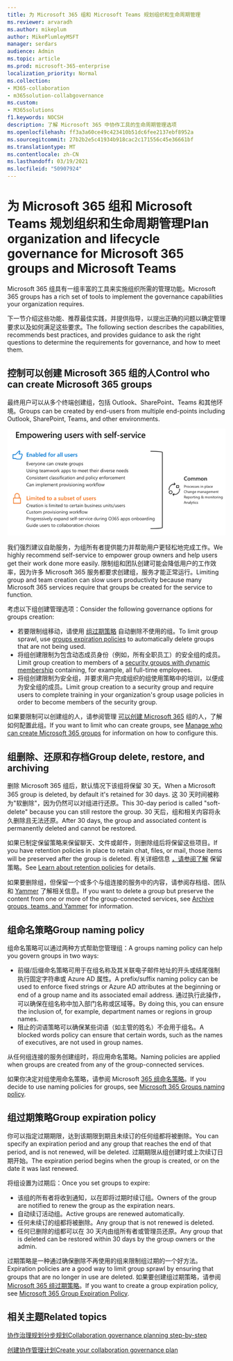 ```yaml
---
title: 为 Microsoft 365 组和 Microsoft Teams 规划组织和生命周期管理
ms.reviewer: arvaradh
ms.author: mikeplum
author: MikePlumleyMSFT
manager: serdars
audience: Admin
ms.topic: article
ms.prod: microsoft-365-enterprise
localization_priority: Normal
ms.collection:
- M365-collaboration
- m365solution-collabgovernance
ms.custom:
- M365solutions
f1.keywords: NOCSH
description: 了解 Microsoft 365 中协作工具的生命周期管理选项
ms.openlocfilehash: ff3a3a60ce49c423410b51dc6fee2137ebf8952a
ms.sourcegitcommit: 27b2b2e5c41934b918cac2c171556c45e36661bf
ms.translationtype: MT
ms.contentlocale: zh-CN
ms.lasthandoff: 03/19/2021
ms.locfileid: "50907924"
---
```

# <a name="plan-organization-and-lifecycle-governance-for-microsoft-365-groups-and-microsoft-teams"></a><span data-ttu-id="b92c1-103">为 Microsoft 365 组和 Microsoft Teams 规划组织和生命周期管理</span><span class="sxs-lookup"><span data-stu-id="b92c1-103">Plan organization and lifecycle governance for Microsoft 365 groups and Microsoft Teams</span></span>

<span data-ttu-id="b92c1-104">Microsoft 365 组具有一组丰富的工具来实施组织所需的管理功能。</span><span class="sxs-lookup"><span data-stu-id="b92c1-104">Microsoft 365 groups has a rich set of tools to implement the governance capabilities your organization requires.</span></span> 

<span data-ttu-id="b92c1-105">下一节介绍这些功能、推荐最佳实践，并提供指导，以提出正确的问题以确定管理要求以及如何满足这些要求。</span><span class="sxs-lookup"><span data-stu-id="b92c1-105">The following section describes the capabilities, recommends best practices, and provides guidance to ask the right questions to determine the requirements for governance, and how to meet them.</span></span>

## <a name="control-who-can-create-microsoft-365-groups"></a><span data-ttu-id="b92c1-106">控制可以创建 Microsoft 365 组的人</span><span class="sxs-lookup"><span data-stu-id="b92c1-106">Control who can create Microsoft 365 groups</span></span>

<span data-ttu-id="b92c1-107">最终用户可以从多个终端创建组，包括 Outlook、SharePoint、Teams 和其他环境。</span><span class="sxs-lookup"><span data-stu-id="b92c1-107">Groups can be created by end-users from multiple end-points including Outlook, SharePoint, Teams, and other environments.</span></span>

![图像 desc](../media/04.png)

<span data-ttu-id="b92c1-109">我们强烈建议自助服务，为组所有者提供能力并帮助用户更轻松地完成工作。</span><span class="sxs-lookup"><span data-stu-id="b92c1-109">We highly recommend self-service to empower group owners and help users get their work done more easily.</span></span> <span data-ttu-id="b92c1-110">限制组和团队创建可能会降低用户的工作效率，因为许多 Microsoft 365 服务都要求创建组，服务才能正常运行。</span><span class="sxs-lookup"><span data-stu-id="b92c1-110">Limiting group and team creation can slow users productivity because many Microsoft 365 services require that groups be created for the service to function.</span></span>

<span data-ttu-id="b92c1-111">考虑以下组创建管理选项：</span><span class="sxs-lookup"><span data-stu-id="b92c1-111">Consider the following governance options for groups creation:</span></span>

- <span data-ttu-id="b92c1-112">若要限制组移动，请使用 [组过期策略](microsoft-365-groups-expiration-policy.md) 自动删除不使用的组。</span><span class="sxs-lookup"><span data-stu-id="b92c1-112">To limit group sprawl, use [groups expiration policies](microsoft-365-groups-expiration-policy.md) to automatically delete groups that are not being used.</span></span>
- <span data-ttu-id="b92c1-113">将组创建限制为包含动态成员身份[](/azure/active-directory/users-groups-roles/groups-create-rule)（例如，所有全职员工）的安全组的成员。</span><span class="sxs-lookup"><span data-stu-id="b92c1-113">Limit group creation to members of a [security groups with dynamic membership](/azure/active-directory/users-groups-roles/groups-create-rule) containing, for example, all full-time employees.</span></span>
- <span data-ttu-id="b92c1-114">将组创建限制为安全组，并要求用户完成组织的组使用策略中的培训，以便成为安全组的成员。</span><span class="sxs-lookup"><span data-stu-id="b92c1-114">Limit group creation to a security group and require users to complete training in your organization's group usage policies in order to become members of the security group.</span></span>

<span data-ttu-id="b92c1-115">如果要限制可以创建组的人，请参阅管理 [可以创建 Microsoft 365](manage-creation-of-groups.md) 组的人，了解如何配置此组。</span><span class="sxs-lookup"><span data-stu-id="b92c1-115">If you want to limit who can create groups, see [Manage who can create Microsoft 365 groups](manage-creation-of-groups.md) for information on how to configure this.</span></span>

## <a name="group-delete-restore-and-archiving"></a><span data-ttu-id="b92c1-116">组删除、还原和存档</span><span class="sxs-lookup"><span data-stu-id="b92c1-116">Group delete, restore, and archiving</span></span>

<span data-ttu-id="b92c1-117">删除 Microsoft 365 组后，默认情况下该组将保留 30 天。</span><span class="sxs-lookup"><span data-stu-id="b92c1-117">When a Microsoft 365 group is deleted, by default it's retained for 30 days.</span></span> <span data-ttu-id="b92c1-118">这 30 天时间被称为"软删除"，因为仍然可以对组进行还原。</span><span class="sxs-lookup"><span data-stu-id="b92c1-118">This 30-day period is called "soft-delete" because you can still restore the group.</span></span> <span data-ttu-id="b92c1-119">30 天后，组和相关内容将永久删除且无法还原。</span><span class="sxs-lookup"><span data-stu-id="b92c1-119">After 30 days, the group and associated content is permanently deleted and cannot be restored.</span></span>

<span data-ttu-id="b92c1-120">如果已制定保留策略来保留聊天、文件或邮件，则删除组后将保留这些项目。</span><span class="sxs-lookup"><span data-stu-id="b92c1-120">If you have retention policies in place to retain chat, files, or mail, those items will be preserved after the group is deleted.</span></span> <span data-ttu-id="b92c1-121">有关详细信息 [，请参阅了解](../compliance/retention.md) 保留策略。</span><span class="sxs-lookup"><span data-stu-id="b92c1-121">See [Learn about retention policies](../compliance/retention.md) for details.</span></span>

<span data-ttu-id="b92c1-122">如果要删除组，但保留一个或多个与组连接的服务中的内容，请参阅存档组、团队和 [Yammer](end-life-cycle-groups-teams-sites-yammer.md) 了解相关信息。</span><span class="sxs-lookup"><span data-stu-id="b92c1-122">If you want to delete a group but preserve the content from one or more of the group-connected services, see [Archive groups, teams, and Yammer](end-life-cycle-groups-teams-sites-yammer.md) for information.</span></span>

## <a name="group-naming-policy"></a><span data-ttu-id="b92c1-123">组命名策略</span><span class="sxs-lookup"><span data-stu-id="b92c1-123">Group naming policy</span></span>

<span data-ttu-id="b92c1-124">组命名策略可以通过两种方式帮助您管理组：</span><span class="sxs-lookup"><span data-stu-id="b92c1-124">A groups naming policy can help you govern groups in two ways:</span></span>

- <span data-ttu-id="b92c1-125">前缀/后缀命名策略可用于在组名称及其关联电子邮件地址的开头或结尾强制执行固定字符串或 Azure AD 属性。</span><span class="sxs-lookup"><span data-stu-id="b92c1-125">A prefix/suffix naming policy can be used to enforce fixed strings or Azure AD attributes at the beginning or end of a group name and its associated email address.</span></span> <span data-ttu-id="b92c1-126">通过执行此操作，可以确保在组名称中加入部门名称或区域等。</span><span class="sxs-lookup"><span data-stu-id="b92c1-126">By doing this, you can ensure the inclusion of, for example, department names or regions in group names.</span></span>
- <span data-ttu-id="b92c1-127">阻止的词语策略可以确保某些词语（如主管的姓名）不会用于组名。</span><span class="sxs-lookup"><span data-stu-id="b92c1-127">A blocked words policy can ensure that certain words, such as the names of executives, are not used in group names.</span></span>

<span data-ttu-id="b92c1-128">从任何组连接的服务创建组时，将应用命名策略。</span><span class="sxs-lookup"><span data-stu-id="b92c1-128">Naming policies are applied when groups are created from any of the group-connected services.</span></span>

<span data-ttu-id="b92c1-129">如果你决定对组使用命名策略，请参阅 Microsoft [365 组命名策略](groups-naming-policy.md)。</span><span class="sxs-lookup"><span data-stu-id="b92c1-129">If you decide to use naming policies for groups, see [Microsoft 365 Groups naming policy](groups-naming-policy.md).</span></span>

## <a name="group-expiration-policy"></a><span data-ttu-id="b92c1-130">组过期策略</span><span class="sxs-lookup"><span data-stu-id="b92c1-130">Group expiration policy</span></span>

<span data-ttu-id="b92c1-131">你可以指定过期期限，达到该期限到期且未续订的任何组都将被删除。</span><span class="sxs-lookup"><span data-stu-id="b92c1-131">You can specify an expiration period and any group that reaches the end of that period, and is not renewed, will be deleted.</span></span> <span data-ttu-id="b92c1-132">过期期限从组创建时或上次续订日期开始。</span><span class="sxs-lookup"><span data-stu-id="b92c1-132">The expiration period begins when the group is created, or on the date it was last renewed.</span></span>

<span data-ttu-id="b92c1-133">将组设置为过期后：</span><span class="sxs-lookup"><span data-stu-id="b92c1-133">Once you set groups to expire:</span></span>
- <span data-ttu-id="b92c1-134">该组的所有者将收到通知，以在即将过期时续订组。</span><span class="sxs-lookup"><span data-stu-id="b92c1-134">Owners of the group are notified to renew the group as the expiration nears.</span></span>
- <span data-ttu-id="b92c1-135">自动续订活动组。</span><span class="sxs-lookup"><span data-stu-id="b92c1-135">Active groups are renewed automatically.</span></span>
- <span data-ttu-id="b92c1-136">任何未续订的组都将被删除。</span><span class="sxs-lookup"><span data-stu-id="b92c1-136">Any group that is not renewed is deleted.</span></span>
- <span data-ttu-id="b92c1-137">任何已删除的组都可以在 30 天内由组所有者或管理员还原。</span><span class="sxs-lookup"><span data-stu-id="b92c1-137">Any group that is deleted can be restored within 30 days by the group owners or the admin.</span></span>

<span data-ttu-id="b92c1-138">过期策略是一种通过确保删除不再使用的组来限制组过期的一个好方法。</span><span class="sxs-lookup"><span data-stu-id="b92c1-138">Expiration policies are a good way to limit group sprawl by ensuring that groups that are no longer in use are deleted.</span></span> <span data-ttu-id="b92c1-139">如果要创建组过期策略，请参阅 [Microsoft 365 组过期策略](microsoft-365-groups-expiration-policy.md)。</span><span class="sxs-lookup"><span data-stu-id="b92c1-139">If you want to create a group expiration policy, see [Microsoft 365 Group Expiration Policy](microsoft-365-groups-expiration-policy.md).</span></span>

## <a name="related-topics"></a><span data-ttu-id="b92c1-140">相关主题</span><span class="sxs-lookup"><span data-stu-id="b92c1-140">Related topics</span></span>

[<span data-ttu-id="b92c1-141">协作治理规划分步规划</span><span class="sxs-lookup"><span data-stu-id="b92c1-141">Collaboration governance planning step-by-step</span></span>](collaboration-governance-overview.md#collaboration-governance-planning-step-by-step)

[<span data-ttu-id="b92c1-142">创建协作管理计划</span><span class="sxs-lookup"><span data-stu-id="b92c1-142">Create your collaboration governance plan</span></span>](collaboration-governance-first.md)